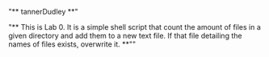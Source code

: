 "\*\* tannerDudley \*\*"

"\*\* This is Lab 0. It is a simple shell script that count the amount of files in a given directory and add them to a new text file. If that file detailing the names of files exists, overwrite it. \*\*""

